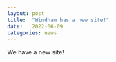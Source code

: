 ```yaml
---
layout: post
title:  "Windham has a new site!"
date:   2022-06-09
categories: news
---
```

We have a new site!
